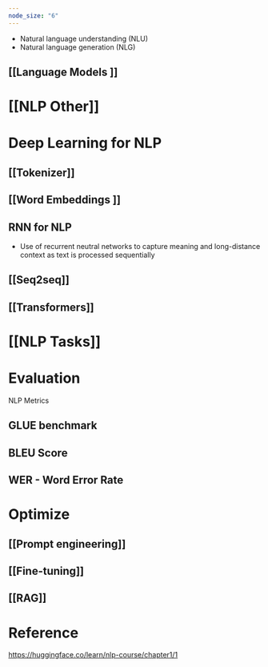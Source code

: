```yaml
---
node_size: "6"
---
```

- Natural language understanding (NLU)
- Natural language generation (NLG)
## [[Language Models ]]
# [[NLP Other]]

# Deep Learning for NLP
## [[Tokenizer]]
## [[Word Embeddings ]]
## RNN for NLP
- Use of recurrent neutral networks to capture meaning and long-distance context as text is processed sequentially
## [[Seq2seq]]
## [[Transformers]]
# [[NLP Tasks]]
# Evaluation
NLP Metrics
## GLUE benchmark
## BLEU Score
## WER - Word Error Rate

# Optimize
## [[Prompt engineering]]
## [[Fine-tuning]]
## [[RAG]]


# Reference
https://huggingface.co/learn/nlp-course/chapter1/1